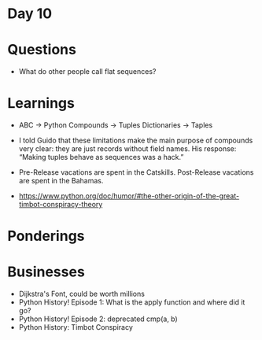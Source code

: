 Day 10
======


Questions
=========
  * What do other people call flat sequences?


Learnings
=========
  * ABC -> Python
    Compounds -> Tuples
    Dictionaries -> Taples

  * I told Guido that these limitations make the main purpose of compounds very clear:
    they are just records without field names.
    His response: “Making tuples behave as sequences was a hack.”
  * Pre-Release vacations are spent in the Catskills.
    Post-Release vacations are spent in the Bahamas.
  * https://www.python.org/doc/humor/#the-other-origin-of-the-great-timbot-conspiracy-theory


Ponderings
==========


Businesses
==========
  * Dijkstra's Font, could be worth millions
  * Python History! Episode 1: What is the apply function and where did it go?
  * Python History! Episode 2: deprecated cmp(a, b)
  * Python History: Timbot Conspiracy
